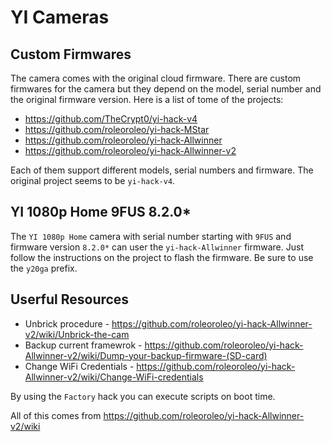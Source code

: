 # YI Cameras

## Custom Firmwares

The camera comes with the original cloud firmware. There are custom firmwares for the camera but they depend on the model, serial number and the original firmware version. Here is a list of tome of the projects:

* https://github.com/TheCrypt0/yi-hack-v4 
* https://github.com/roleoroleo/yi-hack-MStar
* https://github.com/roleoroleo/yi-hack-Allwinner
* https://github.com/roleoroleo/yi-hack-Allwinner-v2

Each of them support different models, serial numbers and firmware. The original project seems to be `yi-hack-v4`.

## YI 1080p Home 9FUS 8.2.0*

The `YI 1080p Home` camera with serial number starting with `9FUS` and firmware version `8.2.0*` can user the `yi-hack-Allwinner` firmware. Just follow the instructions on the project to flash the firmware. Be sure to use the `y20ga` prefix.

## Userful Resources

* Unbrick procedure - https://github.com/roleoroleo/yi-hack-Allwinner-v2/wiki/Unbrick-the-cam
* Backup current framewrok - https://github.com/roleoroleo/yi-hack-Allwinner-v2/wiki/Dump-your-backup-firmware-(SD-card)
* Change WiFi Credentials - https://github.com/roleoroleo/yi-hack-Allwinner-v2/wiki/Change-WiFi-credentials

By using the `Factory` hack you can execute scripts on boot time.

All of this comes from https://github.com/roleoroleo/yi-hack-Allwinner-v2/wiki



